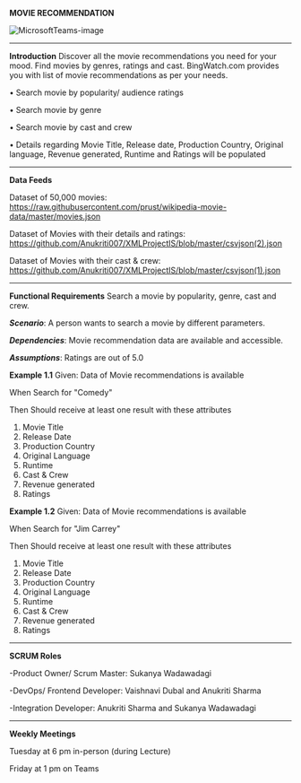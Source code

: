 **MOVIE RECOMMENDATION**

![MicrosoftTeams-image](https://user-images.githubusercontent.com/90084383/140229869-7ca45c4f-bcdb-4a42-b3d1-1f158f25d1ab.png)
________________________________________
**Introduction**
Discover all the movie recommendations you need for your mood. Find movies by genres, ratings and cast. BingWatch.com provides you with list of movie recommendations as per your needs.

•	Search movie by popularity/ audience ratings

•	Search movie by genre

•	Search movie by cast and crew

•	Details regarding Movie Title, Release date, Production Country, Original language, Revenue generated, Runtime and Ratings will be populated

________________________________________

**Data Feeds**

Dataset of 50,000 movies: https://raw.githubusercontent.com/prust/wikipedia-movie-data/master/movies.json

Dataset of Movies with their details and ratings: https://github.com/Anukriti007/XMLProjectIS/blob/master/csvjson(2).json

Dataset of Movies with their cast & crew:  https://github.com/Anukriti007/XMLProjectIS/blob/master/csvjson(1).json


________________________________________
**Functional Requirements**
Search a movie by popularity, genre, cast and crew.

**_Scenario_**: A person wants to search a movie by different parameters. 

**_Dependencies_**: Movie recommendation data are available and accessible.

**_Assumptions_**: Ratings are out of 5.0



**Example 1.1**
Given: Data of Movie recommendations is available

When Search for "Comedy"

Then Should receive at least one result with these attributes
1.	Movie Title
2.	Release Date
3.	Production Country
4.	Original Language
5.	Runtime
6.	Cast & Crew
7.	Revenue generated
8.	Ratings

**Example 1.2**
Given: Data of Movie recommendations is available

When Search for "Jim Carrey"

Then Should receive at least one result with these attributes
1.	Movie Title
2.	Release Date
3.	Production Country
4.	Original Language
5.	Runtime
6.	Cast & Crew
7.	Revenue generated
8.	Ratings

________________________________________
**SCRUM Roles**

-Product Owner/ Scrum Master: Sukanya Wadawadagi

-DevOps/ Frontend Developer: Vaishnavi Dubal and Anukriti Sharma

-Integration Developer: Anukriti Sharma and Sukanya Wadawadagi
________________________________________
**Weekly Meetings**

Tuesday at 6 pm in-person (during Lecture)

Friday at 1 pm on Teams

